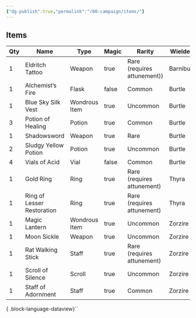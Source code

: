 ```yaml
---
{"dg-publish":true,"permalink":"/00-campaign/items/"}
---
```



## Items
| Qty | Name                       | Type          | Magic | Rarity                      | Wielder  |
| --- | -------------------------- | ------------- | ----- | --------------------------- | -------- |
| 1   | Eldritch Tattoo            | Weapon        | true  | Rare (requires attunement)) | Barnibus |
| 1   | Alchemist’s Fire           | Flask         | false | Common                      | Burtle   |
| 1   | Blue Sky Silk Vest         | Wondrous Item | true  | Uncommon                    | Burtle   |
| 3   | Potion of Healing          | Potion        | true  | Common                      | Burtle   |
| 1   | Shadowsword                | Weapon        | true  | Rare                        | Burtle   |
| 2   | Sludgy Yellow Potion       | Potion        | true  | Uncommon                    | Burtle   |
| 4   | Vials of Acid              | Vial          | false | Common                      | Burtle   |
| 1   | Gold Ring                  | Ring          | true  | Rare (requires attunement)  | Thyra    |
| 1   | Ring of Lesser Restoration | Ring          | true  | Rare (requires attunement)  | Thyra    |
| 1   | Magic Lantern              | Wondrous Item | true  | Uncommon                    | Zorzire  |
| 1   | Moon Sickle                | Weapon        | true  | Uncommon                    | Zorzire  |
| 1   | Rat Walking Stick          | Staff         | true  | Rare (requires attunement)  | Zorzire  |
| 1   | Scroll of Silence          | Scroll        | true  | Uncommon                    | Zorzire  |
| 1   | Staff of Adornment         | Staff         | true  | Common                      | Zorzire  |

{ .block-language-dataview}``
